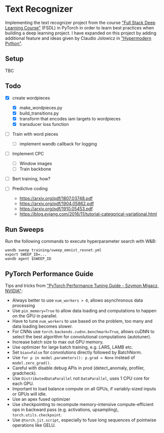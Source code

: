 # Text Recognizer
Implementing the text recognizer project from the course ["Full Stack Deep Learning Course"](https://fullstackdeeplearning.com/march2019) (FSDL) in PyTorch in order to learn best practices when building a deep learning project. I have expanded on this project by adding additional feature and ideas given by Claudio Jolowicz in ["Hypermodern Python"](https://cjolowicz.github.io/posts/hypermodern-python-01-setup/).


## Setup

TBC





## Todo
- [x] create wordpieces
  - [x] make_wordpieces.py
  - [x] build_transitions.py
  - [x] transform that encodes iam targets to wordpieces
  - [x] transducer loss function
- [  ] Train with word pieces
  - [  ] implement wandb callback for logging
- [  ] Implement CPC
  - [  ] Window images
  - [  ] Train backbone
- [  ] Bert training, how?


- [ ] Predictive coding
  - https://arxiv.org/pdf/1807.03748.pdf
  - https://arxiv.org/pdf/1904.05862.pdf
  - https://arxiv.org/pdf/1910.05453.pdf
  - https://blog.evjang.com/2016/11/tutorial-categorical-variational.html






## Run Sweeps
 Run the following commands to execute hyperparameter search with W&B:

```
wandb sweep training/sweep_emnist_resnet.yml
export SWEEP_ID=...
wandb agent $SWEEP_ID

```

## PyTorch Performance Guide
Tips and tricks from ["PyTorch Performance Tuning Guide - Szymon Migacz, NVIDIA"](https://www.youtube.com/watch?v=9mS1fIYj1So&t=125s):

* Always better to use `num_workers > 0`, allows asynchronous data processing
* Use `pin_memory=True` to allow data loading and computations to happen on the GPU in parallel.
* Have to tune `num_workers` to use based on the problem, too many and data loading becomes slower.
* For CNNs use `torch.backends.cudnn.benchmark=True`, allows cuDNN to select the best algorithm for convolutional computations (autotuner).
* Increase batch size to max out GPU memory.
* Use optimizer for large batch training, e.g. LARS, LAMB etc.
* Set `bias=False` for convolutions directly followed by BatchNorm.
* Use `for p in model.parameters(): p.grad = None` instead of `model.zero_grad()`.
* Careful with disable debug APIs in prod (detect_anomaly, profiler, gradcheck).
* Use `DistributedDataParallel` not `DataParallel`, uses 1 CPU core for each GPU.
* Important to load balance compute on all GPUs, if variably-sized inputs or GPUs will idle.
* Use an apex fused optimizer
* Use checkpointing to recompute memory-intensive compute-efficient ops in backward pass (e.g. activations, upsampling), `torch.utils.checkpoint`.
* Use `@torch.jit.script`, especially to fuse long sequences of pointwise operations like GELU.

